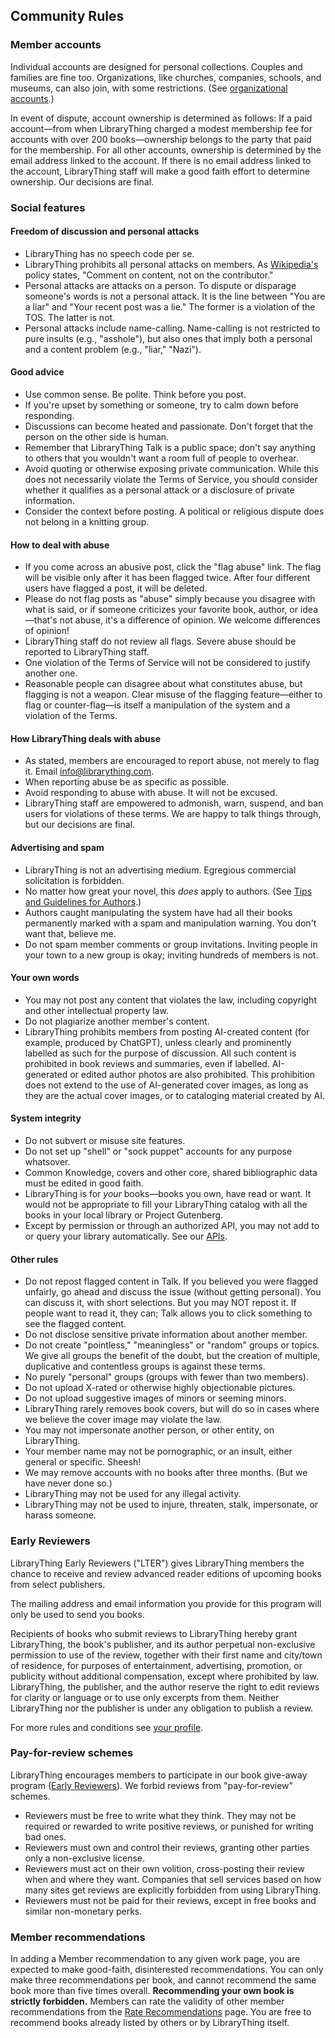 Community Rules
---------------

### Member accounts

Individual accounts are designed for personal collections. Couples and families are fine too. Organizations, like churches, companies, schools, and museums, can also join, with some restrictions. (See [organizational accounts](https://www.librarything.com/organizations).)

In event of dispute, account ownership is determined as follows: If a paid account—from when LibraryThing charged a modest membership fee for accounts with over 200 books—ownership belongs to the party that paid for the membership. For all other accounts, ownership is determined by the email address linked to the account. If there is no email address linked to the account, LibraryThing staff will make a good faith effort to determine ownership. Our decisions are final.

### Social features

#### Freedom of discussion and personal attacks

*   LibraryThing has no speech code per se.
*   LibraryThing prohibits all personal attacks on members. As [Wikipedia's](https://en.wikipedia.org/wiki/Wikipedia:No_personal_attacks) policy states, "Comment on content, not on the contributor."
*   Personal attacks are attacks on a person. To dispute or disparage someone's words is not a personal attack. It is the line between "You are a liar" and "Your recent post was a lie." The former is a violation of the TOS. The latter is not.
*   Personal attacks include name-calling. Name-calling is not restricted to pure insults (e.g., "asshole"), but also ones that imply both a personal and a content problem (e.g., "liar," "Nazi").

#### Good advice

*   Use common sense. Be polite. Think before you post.
*   If you're upset by something or someone, try to calm down before responding.
*   Discussions can become heated and passionate. Don't forget that the person on the other side is human.
*   Remember that LibraryThing Talk is a public space; don't say anything to others that you wouldn't want a room full of people to overhear.
*   Avoid quoting or otherwise exposing private communication. While this does not necessarily violate the Terms of Service, you should consider whether it qualifies as a personal attack or a disclosure of private information.
*   Consider the context before posting. A political or religious dispute does not belong in a knitting group.

#### How to deal with abuse

*   If you come across an abusive post, click the "flag abuse" link. The flag will be visible only after it has been flagged twice. After four different users have flagged a post, it will be deleted.
*   Please do not flag posts as "abuse" simply because you disagree with what is said, or if someone criticizes your favorite book, author, or idea—that's not abuse, it's a difference of opinion. We welcome differences of opinion!
*   LibraryThing staff do not review all flags. Severe abuse should be reported to LibraryThing staff.
*   One violation of the Terms of Service will not be considered to justify another one.
*   Reasonable people can disagree about what constitutes abuse, but flagging is not a weapon. Clear misuse of the flagging feature—either to flag or counter-flag—is itself a manipulation of the system and a violation of the Terms.

#### How LibraryThing deals with abuse

*   As stated, members are encouraged to report abuse, not merely to flag it. Email info@librarything.com.
*   When reporting abuse be as specific as possible.
*   Avoid responding to abuse with abuse. It will not be excused.
*   LibraryThing staff are empowered to admonish, warn, suspend, and ban users for violations of these terms. We are happy to talk things through, but our decisions are final.

#### Advertising and spam

*   LibraryThing is not an advertising medium. Egregious commercial solicitation is forbidden.
*   No matter how great your novel, this _does_ apply to authors. (See [Tips and Guidelines for Authors](https://www.librarything.com/about_authors.php).)
*   Authors caught manipulating the system have had all their books permanently marked with a spam and manipulation warning. You don't want that, believe me.
*   Do not spam member comments or group invitations. Inviting people in your town to a new group is okay; inviting hundreds of members is not.

#### Your own words

*   You may not post any content that violates the law, including copyright and other intellectual property law.
*   Do not plagiarize another member's content.
*   LibraryThing prohibits members from posting AI-created content (for example, produced by ChatGPT), unless clearly and prominently labelled as such for the purpose of discussion. All such content is prohibited in book reviews and summaries, even if labelled. AI-generated or edited author photos are also prohibited. This prohibition does not extend to the use of AI-generated cover images, as long as they are the actual cover images, or to cataloging material created by AI.

#### System integrity

*   Do not subvert or misuse site features.
*   Do not set up "shell" or "sock puppet" accounts for any purpose whatsover.
*   Common Knowledge, covers and other core, shared bibliographic data must be edited in good faith.
*   LibraryThing is for _your_ books—books you own, have read or want. It would not be appropriate to fill your LibraryThing catalog with all the books in your local library or Project Gutenberg.
*   Except by permission or through an authorized API, you may not add to or query your library automatically. See our [APIs](https://www.librarything.com/services/).

#### Other rules

*   Do not repost flagged content in Talk. If you believed you were flagged unfairly, go ahead and discuss the issue (without getting personal). You can discuss it, with short selections. But you may NOT repost it. If people want to read it, they can; Talk allows you to click something to see the flagged content.
*   Do not disclose sensitive private information about another member.
*   Do not create "pointless," "meaningless" or "random" groups or topics. We give all groups the benefit of the doubt, but the creation of multiple, duplicative and contentless groups is against these terms.
*   No purely "personal" groups (groups with fewer than two members).
*   Do not upload X-rated or otherwise highly objectionable pictures.
*   Do not upload suggestive images of minors or seeming minors.
*   LibraryThing rarely removes book covers, but will do so in cases where we believe the cover image may violate the law.
*   You may not impersonate another person, or other entity, on LibraryThing.
*   Your member name may not be pornographic, or an insult, either general or specific. Sheesh!
*   We may remove accounts with no books after three months. (But we have never done so.)
*   LibraryThing may not be used for any illegal activity.
*   LibraryThing may not be used to injure, threaten, stalk, impersonate, or harass someone.

### Early Reviewers

LibraryThing Early Reviewers ("LTER") gives LibraryThing members the chance to receive and review advanced reader editions of upcoming books from select publishers.

The mailing address and email information you provide for this program will only be used to send you books.

Recipients of books who submit reviews to LibraryThing hereby grant LibraryThing, the book's publisher, and its author perpetual non-exclusive permission to use of the review, together with their first name and city/town of residence, for purposes of entertainment, advertising, promotion, or publicity without additional compensation, except where prohibited by law. LibraryThing, the publisher, and the author reserve the right to edit reviews for clarity or language or to use only excerpts from them. Neither LibraryThing nor the publisher is under any obligation to publish a review.

For more rules and conditions see [your profile](https://www.librarything.com/ner/settings).

### Pay-for-review schemes

LibraryThing encourages members to participate in our book give-away program ([Early Reviewers](https://www.librarything.com/ner)). We forbid reviews from "pay-for-review" schemes.

*   Reviewers must be free to write what they think. They may not be required or rewarded to write positive reviews, or punished for writing bad ones.
*   Reviewers must own and control their reviews, granting other parties only a non-exclusive license.
*   Reviewers must act on their own volition, cross-posting their review when and where they want. Companies that sell services based on how many sites get reviews are explicitly forbidden from using LibraryThing.
*   Reviewers must not be paid for their reviews, except in free books and similar non-monetary perks.

### Member recommendations

In adding a Member recommendation to any given work page, you are expected to make good-faith, disinterested recommendations. You can only make three recommendations per book, and cannot recommend the same book more than five times overall. **Recommending your own book is strictly forbidden.** Members can rate the validity of other member recommendations from the [Rate Recommendations](https://www.librarything.com/profile_raterecommendations.php) page. You are free to recommend books already listed by others or by LibraryThing itself.